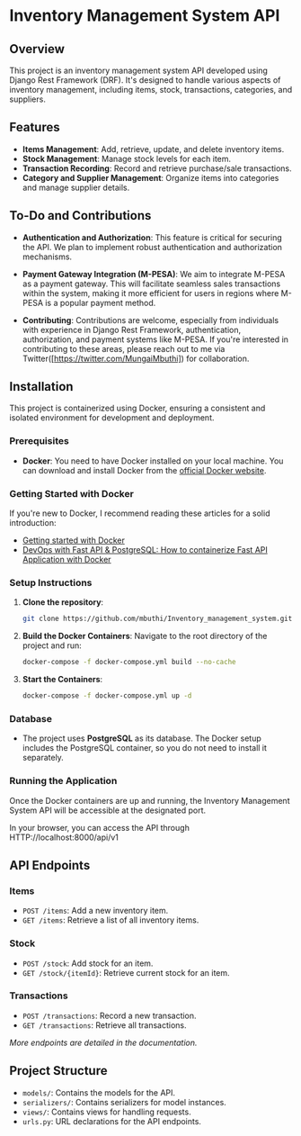 # Inventory Management System API

## Overview
This project is an inventory management system API developed using Django Rest Framework (DRF). It's designed to handle various aspects of inventory management, including items, stock, transactions, categories, and suppliers.

## Features
- **Items Management**: Add, retrieve, update, and delete inventory items.
- **Stock Management**: Manage stock levels for each item.
- **Transaction Recording**: Record and retrieve purchase/sale transactions.
- **Category and Supplier Management**: Organize items into categories and manage supplier details.

## To-Do and Contributions

- **Authentication and Authorization**: This feature is critical for securing the API. We plan to implement robust authentication and authorization mechanisms.

- **Payment Gateway Integration (M-PESA)**: We aim to integrate M-PESA as a payment gateway. This will facilitate seamless sales transactions within the system, making it more efficient for users in regions where M-PESA is a popular payment method.

- **Contributing**: Contributions are welcome, especially from individuals with experience in Django Rest Framework, authentication, authorization, and payment systems like M-PESA. If you're interested in contributing to these areas, please reach out to me via Twitter([https://twitter.com/MungaiMbuthi]) for collaboration.

## Installation

This project is containerized using Docker, ensuring a consistent and isolated environment for development and deployment.

### Prerequisites

- **Docker**: You need to have Docker installed on your local machine. You can download and install Docker from the [official Docker website](https://www.docker.com/get-started).

### Getting Started with Docker
If you're new to Docker, I recommend reading these articles for a solid introduction:
- [Getting started with Docker](https://dev.to/mbuthi/docker-2oge)
- [DevOps with Fast API & PostgreSQL: How to containerize Fast API Application with Docker](https://dev.to/mbuthi/devops-with-fast-api-postgresql-how-to-containerize-fast-api-application-with-docker-1jdb)

### Setup Instructions

1. **Clone the repository**:
   ```bash
   git clone https://github.com/mbuthi/Inventory_management_system.git
   ```

2. **Build the Docker Containers**:
   Navigate to the root directory of the project and run:
   ```bash
   docker-compose -f docker-compose.yml build --no-cache
   ```

3. **Start the Containers**:
   ```bash
   docker-compose -f docker-compose.yml up -d
   ```

### Database

- The project uses **PostgreSQL** as its database. The Docker setup includes the PostgreSQL container, so you do not need to install it separately.

### Running the Application

Once the Docker containers are up and running, the Inventory Management System API will be accessible at the designated port.

In your browser, you can access the API through HTTP://localhost:8000/api/v1

## API Endpoints

### Items
- `POST /items`: Add a new inventory item.
- `GET /items`: Retrieve a list of all inventory items.

### Stock
- `POST /stock`: Add stock for an item.
- `GET /stock/{itemId}`: Retrieve current stock for an item.

### Transactions
- `POST /transactions`: Record a new transaction.
- `GET /transactions`: Retrieve all transactions.

_More endpoints are detailed in the documentation._

## Project Structure

- `models/`: Contains the models for the API.
- `serializers/`: Contains serializers for model instances.
- `views/`: Contains views for handling requests.
- `urls.py`: URL declarations for the API endpoints.
